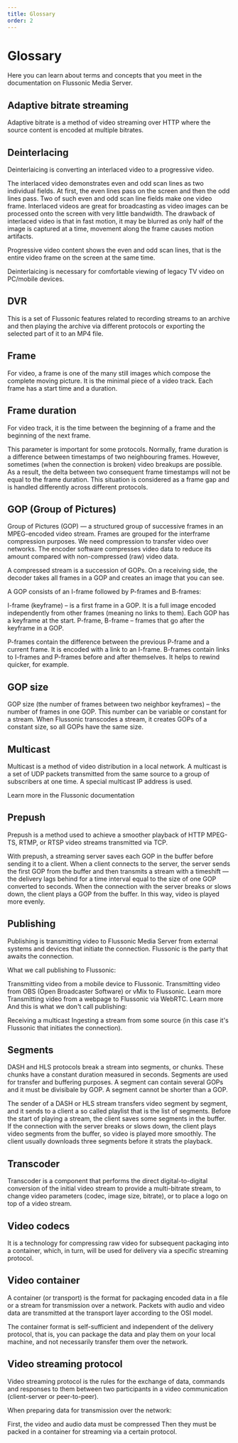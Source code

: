 ```yaml
---
title: Glossary
order: 2
---
```


# Glossary

Here you can learn about terms and concepts that you meet in the documentation on Flussonic Media Server.

## Adaptive bitrate streaming

Adaptive bitrate is a method of video streaming over HTTP where the source content is encoded at multiple bitrates.

## Deinterlacing

Deinterlaicing is converting an interlaced video to a progressive video.

The interlaced video demonstrates even and odd scan lines as two individual fields. At first, the even lines pass on the screen and then the odd lines pass. Two of such even and odd scan line fields make one video frame. Interlaced videos are great for broadcasting as video images can be processed onto the screen with very little bandwidth. The drawback of interlaced video is that in fast motion, it may be blurred as only half of the image is captured at a time, movement along the frame causes motion artifacts.

Progressive video content shows the even and odd scan lines, that is the entire video frame on the screen at the same time.

Deinterlaicing is necessary for comfortable viewing of legacy TV video on PC/mobile devices.

## DVR

This is a set of Flussonic features related to recording streams to an archive and then playing the archive via different protocols or exporting the selected part of it to an MP4 file.

## Frame

For video, a frame is one of the many still images which compose the complete moving picture. It is the minimal piece of a video track. Each frame has a start time and a duration.

## Frame duration

For video track, it is the time between the beginning of a frame and the beginning of the next frame.

This parameter is important for some protocols. Normally, frame duration is a difference between timestamps of two neighbouring frames. However, sometimes (when the connection is broken) video breakups are possible. As a result, the delta between two consequent frame timestamps will not be equal to the frame duration. This situation is considered as a frame gap and is handled differently across different protocols.

## GOP (Group of Pictures)

Group of Pictures (GOP) — a structured group of successive frames in an MPEG-encoded video stream. Frames are grouped for the interframe compression purposes. We need compression to transfer video over networks. The encoder software compresses video data to reduce its amount compared with non-compressed (raw) video data.

A compressed stream is a succession of GOPs. On a receiving side, the decoder takes all frames in a GOP and creates an image that you can see.

A GOP consists of an I-frame followed by P-frames and B-frames:

I-frame (keyframe) – is a first frame in a GOP. It is a full image encoded independently from other frames (meaning no links to them). Each GOP has a keyframe at the start.
P-frame, B-frame – frames that go after the keyframe in a GOP.

P-frames contain the difference between the previous P-frame and a current frame. It is encoded with a link to an I-frame.
B-frames contain links to I-frames and P-frames before and after themselves. It helps to rewind quicker, for example.

## GOP size

GOP size (the number of frames between two neighbor keyframes) – the number of frames in one GOP. This number can be variable or constant for a stream. When Flussonic transcodes a stream, it creates GOPs of a constant size, so all GOPs have the same size.

## Multicast

Multicast is a method of video distribution in a local network. A multicast is a set of UDP packets transmitted from the same source to a group of subscribers at one time. A special multicast IP address is used.

Learn more in the Flussonic documentation

## Prepush

Prepush is a method used to achieve a smoother playback of HTTP MPEG-TS, RTMP, or RTSP video streams transmitted via TCP.

With prepush, a streaming server saves each GOP in the buffer before sending it to a client. When a client connects to the server, the server sends the first GOP from the buffer and then transmits a stream with a timeshift — the delivery lags behind for a time interval equal to the size of one GOP converted to seconds. When the connection with the server breaks or slows down, the client plays a GOP from the buffer. In this way, video is played more evenly.

## Publishing

Publishing is transmitting video to Flussonic Media Server from external systems and devices that initiate the connection. Flussonic is the party that awaits the connection.

What we call publishing to Flussonic:

Transmitting video from a mobile device to Flussonic.
Transmitting video from OBS (Open Broadcaster Software) or vMix to Flussonic. Learn more
Transmitting video from a webpage to Flussonic via WebRTC. Learn more
And this is what we don't call publishing:

Receiving a multicast
Ingesting a stream from some source (in this case it's Flussonic that initiates the connection).

## Segments

DASH and HLS protocols break a stream into segments, or chunks. These chunks have a constant duration measured in seconds. Segments are used for transfer and buffering purposes. A segment can contain several GOPs and it must be divisibale by GOP. A segment cannot be shorter than a GOP.

The sender of a DASH or HLS stream transfers video segment by segment, and it sends to a client a so called playlist that is the list of segments. Before the start of playing a stream, the client saves some segments in the buffer. If the connection with the server breaks or slows down, the client plays video segments from the buffer, so video is played more smoothly. The client usually downloads three segments before it strats the playback.

## Transcoder

Transcoder is a component that performs the direct digital-to-digital conversion of the initial video stream to provide a multi-bitrate stream, to change video parameters (codec, image size, bitrate), or to place a logo on top of a video stream.

## Video codecs

It is a technology for compressing raw video for subsequent packaging into a container, which, in turn, will be used for delivery via a specific streaming protocol.

## Video container

A container (or transport) is the format for packaging encoded data in a file or a stream for transmission over a network. Packets with audio and video data are transmitted at the transport layer according to the OSI model.

The container format is self-sufficient and independent of the delivery protocol, that is, you can package the data and play them on your local machine, and not necessarily transfer them over the network.

## Video streaming protocol

Video streaming protocol is the rules for the exchange of data, commands and responses to them between two participants in a video communication (client-server or peer-to-peer).

When preparing data for transmission over the network:

First, the video and audio data must be compressed
Then they must be packed in a container for streaming via a certain protocol.

